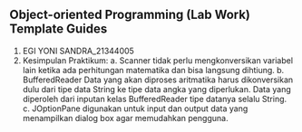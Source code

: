## Object-oriented Programming (Lab Work) Template Guides
1. EGI YONI SANDRA_21344005
2. Kesimpulan Praktikum: 
    a. Scanner tidak perlu mengkonversikan variabel lain ketika ada perhitungan matematika dan bisa langsung dihtiung.
    b. BufferedReader Data yang akan diproses aritmatika harus dikonversikan dulu dari tipe data String ke tipe data angka yang diperlukan. Data yang diperoleh dari inputan kelas BufferedReader tipe datanya selalu String.
    c. JOptionPane digunakan untuk input dan output data yang menampilkan dialog box agar memudahkan pengguna. 
